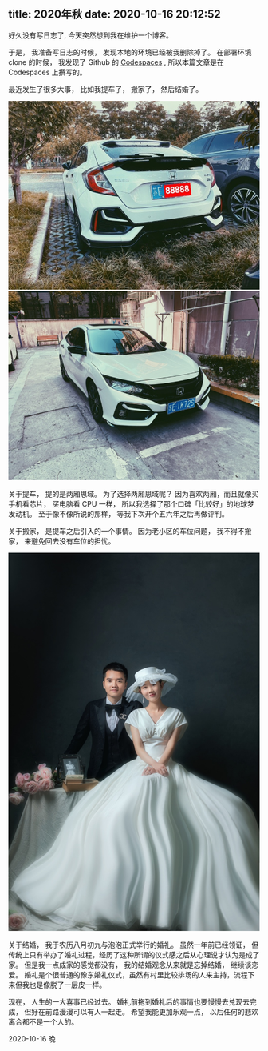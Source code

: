title: 2020年秋
date: 2020-10-16 20:12:52
---

好久没有写日志了, 今天突然想到我在维护一个博客。

于是， 我准备写日志的时候， 发现本地的环境已经被我删除掉了。 在部署环境 clone 的时候， 我发现了 Github 的 [Codespaces] , 所以本篇文章是在 Codespaces 上撰写的。

最近发生了很多大事， 比如我提车了， 搬家了， 然后结婚了。

![Civic FK7](/uploads/images/civic-fk7-1.jpg)
![Civic FK7](/uploads/images/civic-fk7-2.jpg)

关于提车， 提的是两厢思域。 为了选择两厢思域呢？ 因为喜欢两厢，而且就像买手机看芯片， 买电脑看 CPU 一样， 所以我选择了那个口碑「比较好」的地球梦发动机。 至于像不像所说的那样， 等我下次开个五六年之后再做评判。

关于搬家， 是提车之后引入的一个事情。 因为老小区的车位问题， 我不得不搬家， 来避免回去没有车位的担忧。 

![结婚](/uploads/images/marry.jpg "overflow:cover")

关于结婚， 我于农历八月初九与泡泡正式举行的婚礼。 虽然一年前已经领证， 但传统上只有举办了婚礼过程，经历了这种所谓的仪式感之后从心理说才认为是成了家。 但是我一点成家的感觉都没有， 我的结婚观念从来就是忘掉结婚， 继续谈恋爱。 婚礼是个很普通的豫东婚礼仪式，虽然有村里比较排场的人来主持，流程下来但我也是像脱了一层皮一样。 

现在， 人生的一大喜事已经过去。 婚礼前拖到婚礼后的事情也要慢慢去兑现去完成， 但好在前路漫漫可以有人一起走。 希望我能更加乐观一点， 以后任何的悲欢离合都不是一个人的。


2020-10-16 晚


[Codespaces]: https://github.com/features/codespaces "Github Codespaces"
